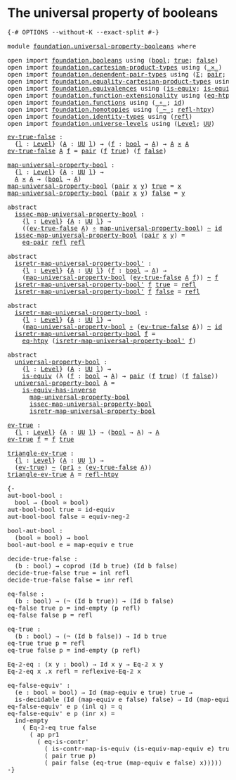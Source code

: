 # The universal property of booleans

<pre class="Agda"><a id="47" class="Symbol">{-#</a> <a id="51" class="Keyword">OPTIONS</a> <a id="59" class="Pragma">--without-K</a> <a id="71" class="Pragma">--exact-split</a> <a id="85" class="Symbol">#-}</a>

<a id="90" class="Keyword">module</a> <a id="97" href="foundation.universal-property-booleans.html" class="Module">foundation.universal-property-booleans</a> <a id="136" class="Keyword">where</a>

<a id="143" class="Keyword">open</a> <a id="148" class="Keyword">import</a> <a id="155" href="foundation.booleans.html" class="Module">foundation.booleans</a> <a id="175" class="Keyword">using</a> <a id="181" class="Symbol">(</a><a id="182" href="foundation.booleans.html#1170" class="Datatype">bool</a><a id="186" class="Symbol">;</a> <a id="188" href="foundation.booleans.html#1194" class="InductiveConstructor">true</a><a id="192" class="Symbol">;</a> <a id="194" href="foundation.booleans.html#1199" class="InductiveConstructor">false</a><a id="199" class="Symbol">)</a>
<a id="201" class="Keyword">open</a> <a id="206" class="Keyword">import</a> <a id="213" href="foundation.cartesian-product-types.html" class="Module">foundation.cartesian-product-types</a> <a id="248" class="Keyword">using</a> <a id="254" class="Symbol">(</a><a id="255" href="foundation-core.cartesian-product-types.html#590" class="Function Operator">_×_</a><a id="258" class="Symbol">)</a>
<a id="260" class="Keyword">open</a> <a id="265" class="Keyword">import</a> <a id="272" href="foundation.dependent-pair-types.html" class="Module">foundation.dependent-pair-types</a> <a id="304" class="Keyword">using</a> <a id="310" class="Symbol">(</a><a id="311" href="foundation-core.dependent-pair-types.html#515" class="Record">Σ</a><a id="312" class="Symbol">;</a> <a id="314" href="foundation-core.dependent-pair-types.html#588" class="InductiveConstructor">pair</a><a id="318" class="Symbol">;</a> <a id="320" href="foundation-core.dependent-pair-types.html#605" class="Field">pr1</a><a id="323" class="Symbol">;</a> <a id="325" href="foundation-core.dependent-pair-types.html#617" class="Field">pr2</a><a id="328" class="Symbol">)</a>
<a id="330" class="Keyword">open</a> <a id="335" class="Keyword">import</a> <a id="342" href="foundation.equality-cartesian-product-types.html" class="Module">foundation.equality-cartesian-product-types</a> <a id="386" class="Keyword">using</a> <a id="392" class="Symbol">(</a><a id="393" href="foundation.equality-cartesian-product-types.html#1267" class="Function">eq-pair</a><a id="400" class="Symbol">)</a>
<a id="402" class="Keyword">open</a> <a id="407" class="Keyword">import</a> <a id="414" href="foundation.equivalences.html" class="Module">foundation.equivalences</a> <a id="438" class="Keyword">using</a> <a id="444" class="Symbol">(</a><a id="445" href="foundation-core.equivalences.html#1556" class="Function">is-equiv</a><a id="453" class="Symbol">;</a> <a id="455" href="foundation-core.equivalences.html#3013" class="Function">is-equiv-has-inverse</a><a id="475" class="Symbol">)</a>
<a id="477" class="Keyword">open</a> <a id="482" class="Keyword">import</a> <a id="489" href="foundation.function-extensionality.html" class="Module">foundation.function-extensionality</a> <a id="524" class="Keyword">using</a> <a id="530" class="Symbol">(</a><a id="531" href="foundation-core.function-extensionality.html#1463" class="Function">eq-htpy</a><a id="538" class="Symbol">)</a>
<a id="540" class="Keyword">open</a> <a id="545" class="Keyword">import</a> <a id="552" href="foundation.functions.html" class="Module">foundation.functions</a> <a id="573" class="Keyword">using</a> <a id="579" class="Symbol">(</a><a id="580" href="foundation-core.functions.html#420" class="Function Operator">_∘_</a><a id="583" class="Symbol">;</a> <a id="585" href="foundation-core.functions.html#322" class="Function">id</a><a id="587" class="Symbol">)</a>
<a id="589" class="Keyword">open</a> <a id="594" class="Keyword">import</a> <a id="601" href="foundation.homotopies.html" class="Module">foundation.homotopies</a> <a id="623" class="Keyword">using</a> <a id="629" class="Symbol">(</a><a id="630" href="foundation-core.homotopies.html#627" class="Function Operator">_~_</a><a id="633" class="Symbol">;</a> <a id="635" href="foundation-core.homotopies.html#741" class="Function">refl-htpy</a><a id="644" class="Symbol">)</a>
<a id="646" class="Keyword">open</a> <a id="651" class="Keyword">import</a> <a id="658" href="foundation.identity-types.html" class="Module">foundation.identity-types</a> <a id="684" class="Keyword">using</a> <a id="690" class="Symbol">(</a><a id="691" href="foundation-core.identity-types.html#1820" class="InductiveConstructor">refl</a><a id="695" class="Symbol">)</a>
<a id="697" class="Keyword">open</a> <a id="702" class="Keyword">import</a> <a id="709" href="foundation.universe-levels.html" class="Module">foundation.universe-levels</a> <a id="736" class="Keyword">using</a> <a id="742" class="Symbol">(</a><a id="743" href="Agda.Primitive.html#597" class="Postulate">Level</a><a id="748" class="Symbol">;</a> <a id="750" href="foundation-core.universe-levels.html#235" class="Primitive">UU</a><a id="752" class="Symbol">)</a>
</pre>
<pre class="Agda"><a id="ev-true-false"></a><a id="767" href="foundation.universal-property-booleans.html#767" class="Function">ev-true-false</a> <a id="781" class="Symbol">:</a>
  <a id="785" class="Symbol">{</a><a id="786" href="foundation.universal-property-booleans.html#786" class="Bound">l</a> <a id="788" class="Symbol">:</a> <a id="790" href="Agda.Primitive.html#597" class="Postulate">Level</a><a id="795" class="Symbol">}</a> <a id="797" class="Symbol">(</a><a id="798" href="foundation.universal-property-booleans.html#798" class="Bound">A</a> <a id="800" class="Symbol">:</a> <a id="802" href="foundation-core.universe-levels.html#235" class="Primitive">UU</a> <a id="805" href="foundation.universal-property-booleans.html#786" class="Bound">l</a><a id="806" class="Symbol">)</a> <a id="808" class="Symbol">→</a> <a id="810" class="Symbol">(</a><a id="811" href="foundation.universal-property-booleans.html#811" class="Bound">f</a> <a id="813" class="Symbol">:</a> <a id="815" href="foundation.booleans.html#1170" class="Datatype">bool</a> <a id="820" class="Symbol">→</a> <a id="822" href="foundation.universal-property-booleans.html#798" class="Bound">A</a><a id="823" class="Symbol">)</a> <a id="825" class="Symbol">→</a> <a id="827" href="foundation.universal-property-booleans.html#798" class="Bound">A</a> <a id="829" href="foundation-core.cartesian-product-types.html#590" class="Function Operator">×</a> <a id="831" href="foundation.universal-property-booleans.html#798" class="Bound">A</a>
<a id="833" href="foundation.universal-property-booleans.html#767" class="Function">ev-true-false</a> <a id="847" href="foundation.universal-property-booleans.html#847" class="Bound">A</a> <a id="849" href="foundation.universal-property-booleans.html#849" class="Bound">f</a> <a id="851" class="Symbol">=</a> <a id="853" href="foundation-core.dependent-pair-types.html#588" class="InductiveConstructor">pair</a> <a id="858" class="Symbol">(</a><a id="859" href="foundation.universal-property-booleans.html#849" class="Bound">f</a> <a id="861" href="foundation.booleans.html#1194" class="InductiveConstructor">true</a><a id="865" class="Symbol">)</a> <a id="867" class="Symbol">(</a><a id="868" href="foundation.universal-property-booleans.html#849" class="Bound">f</a> <a id="870" href="foundation.booleans.html#1199" class="InductiveConstructor">false</a><a id="875" class="Symbol">)</a>

<a id="map-universal-property-bool"></a><a id="878" href="foundation.universal-property-booleans.html#878" class="Function">map-universal-property-bool</a> <a id="906" class="Symbol">:</a>
  <a id="910" class="Symbol">{</a><a id="911" href="foundation.universal-property-booleans.html#911" class="Bound">l</a> <a id="913" class="Symbol">:</a> <a id="915" href="Agda.Primitive.html#597" class="Postulate">Level</a><a id="920" class="Symbol">}</a> <a id="922" class="Symbol">{</a><a id="923" href="foundation.universal-property-booleans.html#923" class="Bound">A</a> <a id="925" class="Symbol">:</a> <a id="927" href="foundation-core.universe-levels.html#235" class="Primitive">UU</a> <a id="930" href="foundation.universal-property-booleans.html#911" class="Bound">l</a><a id="931" class="Symbol">}</a> <a id="933" class="Symbol">→</a>
  <a id="937" href="foundation.universal-property-booleans.html#923" class="Bound">A</a> <a id="939" href="foundation-core.cartesian-product-types.html#590" class="Function Operator">×</a> <a id="941" href="foundation.universal-property-booleans.html#923" class="Bound">A</a> <a id="943" class="Symbol">→</a> <a id="945" class="Symbol">(</a><a id="946" href="foundation.booleans.html#1170" class="Datatype">bool</a> <a id="951" class="Symbol">→</a> <a id="953" href="foundation.universal-property-booleans.html#923" class="Bound">A</a><a id="954" class="Symbol">)</a>
<a id="956" href="foundation.universal-property-booleans.html#878" class="Function">map-universal-property-bool</a> <a id="984" class="Symbol">(</a><a id="985" href="foundation-core.dependent-pair-types.html#588" class="InductiveConstructor">pair</a> <a id="990" href="foundation.universal-property-booleans.html#990" class="Bound">x</a> <a id="992" href="foundation.universal-property-booleans.html#992" class="Bound">y</a><a id="993" class="Symbol">)</a> <a id="995" href="foundation.booleans.html#1194" class="InductiveConstructor">true</a> <a id="1000" class="Symbol">=</a> <a id="1002" href="foundation.universal-property-booleans.html#990" class="Bound">x</a>
<a id="1004" href="foundation.universal-property-booleans.html#878" class="Function">map-universal-property-bool</a> <a id="1032" class="Symbol">(</a><a id="1033" href="foundation-core.dependent-pair-types.html#588" class="InductiveConstructor">pair</a> <a id="1038" href="foundation.universal-property-booleans.html#1038" class="Bound">x</a> <a id="1040" href="foundation.universal-property-booleans.html#1040" class="Bound">y</a><a id="1041" class="Symbol">)</a> <a id="1043" href="foundation.booleans.html#1199" class="InductiveConstructor">false</a> <a id="1049" class="Symbol">=</a> <a id="1051" href="foundation.universal-property-booleans.html#1040" class="Bound">y</a>

<a id="1054" class="Keyword">abstract</a>
  <a id="issec-map-universal-property-bool"></a><a id="1065" href="foundation.universal-property-booleans.html#1065" class="Function">issec-map-universal-property-bool</a> <a id="1099" class="Symbol">:</a>
    <a id="1105" class="Symbol">{</a><a id="1106" href="foundation.universal-property-booleans.html#1106" class="Bound">l</a> <a id="1108" class="Symbol">:</a> <a id="1110" href="Agda.Primitive.html#597" class="Postulate">Level</a><a id="1115" class="Symbol">}</a> <a id="1117" class="Symbol">{</a><a id="1118" href="foundation.universal-property-booleans.html#1118" class="Bound">A</a> <a id="1120" class="Symbol">:</a> <a id="1122" href="foundation-core.universe-levels.html#235" class="Primitive">UU</a> <a id="1125" href="foundation.universal-property-booleans.html#1106" class="Bound">l</a><a id="1126" class="Symbol">}</a> <a id="1128" class="Symbol">→</a>
    <a id="1134" class="Symbol">((</a><a id="1136" href="foundation.universal-property-booleans.html#767" class="Function">ev-true-false</a> <a id="1150" href="foundation.universal-property-booleans.html#1118" class="Bound">A</a><a id="1151" class="Symbol">)</a> <a id="1153" href="foundation-core.functions.html#420" class="Function Operator">∘</a> <a id="1155" href="foundation.universal-property-booleans.html#878" class="Function">map-universal-property-bool</a><a id="1182" class="Symbol">)</a> <a id="1184" href="foundation-core.homotopies.html#627" class="Function Operator">~</a> <a id="1186" href="foundation-core.functions.html#322" class="Function">id</a>
  <a id="1191" href="foundation.universal-property-booleans.html#1065" class="Function">issec-map-universal-property-bool</a> <a id="1225" class="Symbol">(</a><a id="1226" href="foundation-core.dependent-pair-types.html#588" class="InductiveConstructor">pair</a> <a id="1231" href="foundation.universal-property-booleans.html#1231" class="Bound">x</a> <a id="1233" href="foundation.universal-property-booleans.html#1233" class="Bound">y</a><a id="1234" class="Symbol">)</a> <a id="1236" class="Symbol">=</a>
    <a id="1242" href="foundation.equality-cartesian-product-types.html#1267" class="Function">eq-pair</a> <a id="1250" href="foundation-core.identity-types.html#1820" class="InductiveConstructor">refl</a> <a id="1255" href="foundation-core.identity-types.html#1820" class="InductiveConstructor">refl</a>

<a id="1261" class="Keyword">abstract</a>
  <a id="isretr-map-universal-property-bool&#39;"></a><a id="1272" href="foundation.universal-property-booleans.html#1272" class="Function">isretr-map-universal-property-bool&#39;</a> <a id="1308" class="Symbol">:</a>
    <a id="1314" class="Symbol">{</a><a id="1315" href="foundation.universal-property-booleans.html#1315" class="Bound">l</a> <a id="1317" class="Symbol">:</a> <a id="1319" href="Agda.Primitive.html#597" class="Postulate">Level</a><a id="1324" class="Symbol">}</a> <a id="1326" class="Symbol">{</a><a id="1327" href="foundation.universal-property-booleans.html#1327" class="Bound">A</a> <a id="1329" class="Symbol">:</a> <a id="1331" href="foundation-core.universe-levels.html#235" class="Primitive">UU</a> <a id="1334" href="foundation.universal-property-booleans.html#1315" class="Bound">l</a><a id="1335" class="Symbol">}</a> <a id="1337" class="Symbol">(</a><a id="1338" href="foundation.universal-property-booleans.html#1338" class="Bound">f</a> <a id="1340" class="Symbol">:</a> <a id="1342" href="foundation.booleans.html#1170" class="Datatype">bool</a> <a id="1347" class="Symbol">→</a> <a id="1349" href="foundation.universal-property-booleans.html#1327" class="Bound">A</a><a id="1350" class="Symbol">)</a> <a id="1352" class="Symbol">→</a>
    <a id="1358" class="Symbol">(</a><a id="1359" href="foundation.universal-property-booleans.html#878" class="Function">map-universal-property-bool</a> <a id="1387" class="Symbol">(</a><a id="1388" href="foundation.universal-property-booleans.html#767" class="Function">ev-true-false</a> <a id="1402" href="foundation.universal-property-booleans.html#1327" class="Bound">A</a> <a id="1404" href="foundation.universal-property-booleans.html#1338" class="Bound">f</a><a id="1405" class="Symbol">))</a> <a id="1408" href="foundation-core.homotopies.html#627" class="Function Operator">~</a> <a id="1410" href="foundation.universal-property-booleans.html#1338" class="Bound">f</a>
  <a id="1414" href="foundation.universal-property-booleans.html#1272" class="Function">isretr-map-universal-property-bool&#39;</a> <a id="1450" href="foundation.universal-property-booleans.html#1450" class="Bound">f</a> <a id="1452" href="foundation.booleans.html#1194" class="InductiveConstructor">true</a> <a id="1457" class="Symbol">=</a> <a id="1459" href="foundation-core.identity-types.html#1820" class="InductiveConstructor">refl</a>
  <a id="1466" href="foundation.universal-property-booleans.html#1272" class="Function">isretr-map-universal-property-bool&#39;</a> <a id="1502" href="foundation.universal-property-booleans.html#1502" class="Bound">f</a> <a id="1504" href="foundation.booleans.html#1199" class="InductiveConstructor">false</a> <a id="1510" class="Symbol">=</a> <a id="1512" href="foundation-core.identity-types.html#1820" class="InductiveConstructor">refl</a>

<a id="1518" class="Keyword">abstract</a>
  <a id="isretr-map-universal-property-bool"></a><a id="1529" href="foundation.universal-property-booleans.html#1529" class="Function">isretr-map-universal-property-bool</a> <a id="1564" class="Symbol">:</a>
    <a id="1570" class="Symbol">{</a><a id="1571" href="foundation.universal-property-booleans.html#1571" class="Bound">l</a> <a id="1573" class="Symbol">:</a> <a id="1575" href="Agda.Primitive.html#597" class="Postulate">Level</a><a id="1580" class="Symbol">}</a> <a id="1582" class="Symbol">{</a><a id="1583" href="foundation.universal-property-booleans.html#1583" class="Bound">A</a> <a id="1585" class="Symbol">:</a> <a id="1587" href="foundation-core.universe-levels.html#235" class="Primitive">UU</a> <a id="1590" href="foundation.universal-property-booleans.html#1571" class="Bound">l</a><a id="1591" class="Symbol">}</a> <a id="1593" class="Symbol">→</a>
    <a id="1599" class="Symbol">(</a><a id="1600" href="foundation.universal-property-booleans.html#878" class="Function">map-universal-property-bool</a> <a id="1628" href="foundation-core.functions.html#420" class="Function Operator">∘</a> <a id="1630" class="Symbol">(</a><a id="1631" href="foundation.universal-property-booleans.html#767" class="Function">ev-true-false</a> <a id="1645" href="foundation.universal-property-booleans.html#1583" class="Bound">A</a><a id="1646" class="Symbol">))</a> <a id="1649" href="foundation-core.homotopies.html#627" class="Function Operator">~</a> <a id="1651" href="foundation-core.functions.html#322" class="Function">id</a>
  <a id="1656" href="foundation.universal-property-booleans.html#1529" class="Function">isretr-map-universal-property-bool</a> <a id="1691" href="foundation.universal-property-booleans.html#1691" class="Bound">f</a> <a id="1693" class="Symbol">=</a>
    <a id="1699" href="foundation-core.function-extensionality.html#1463" class="Function">eq-htpy</a> <a id="1707" class="Symbol">(</a><a id="1708" href="foundation.universal-property-booleans.html#1272" class="Function">isretr-map-universal-property-bool&#39;</a> <a id="1744" href="foundation.universal-property-booleans.html#1691" class="Bound">f</a><a id="1745" class="Symbol">)</a>

<a id="1748" class="Keyword">abstract</a>
  <a id="universal-property-bool"></a><a id="1759" href="foundation.universal-property-booleans.html#1759" class="Function">universal-property-bool</a> <a id="1783" class="Symbol">:</a>
    <a id="1789" class="Symbol">{</a><a id="1790" href="foundation.universal-property-booleans.html#1790" class="Bound">l</a> <a id="1792" class="Symbol">:</a> <a id="1794" href="Agda.Primitive.html#597" class="Postulate">Level</a><a id="1799" class="Symbol">}</a> <a id="1801" class="Symbol">(</a><a id="1802" href="foundation.universal-property-booleans.html#1802" class="Bound">A</a> <a id="1804" class="Symbol">:</a> <a id="1806" href="foundation-core.universe-levels.html#235" class="Primitive">UU</a> <a id="1809" href="foundation.universal-property-booleans.html#1790" class="Bound">l</a><a id="1810" class="Symbol">)</a> <a id="1812" class="Symbol">→</a>
    <a id="1818" href="foundation-core.equivalences.html#1556" class="Function">is-equiv</a> <a id="1827" class="Symbol">(λ</a> <a id="1830" class="Symbol">(</a><a id="1831" href="foundation.universal-property-booleans.html#1831" class="Bound">f</a> <a id="1833" class="Symbol">:</a> <a id="1835" href="foundation.booleans.html#1170" class="Datatype">bool</a> <a id="1840" class="Symbol">→</a> <a id="1842" href="foundation.universal-property-booleans.html#1802" class="Bound">A</a><a id="1843" class="Symbol">)</a> <a id="1845" class="Symbol">→</a> <a id="1847" href="foundation-core.dependent-pair-types.html#588" class="InductiveConstructor">pair</a> <a id="1852" class="Symbol">(</a><a id="1853" href="foundation.universal-property-booleans.html#1831" class="Bound">f</a> <a id="1855" href="foundation.booleans.html#1194" class="InductiveConstructor">true</a><a id="1859" class="Symbol">)</a> <a id="1861" class="Symbol">(</a><a id="1862" href="foundation.universal-property-booleans.html#1831" class="Bound">f</a> <a id="1864" href="foundation.booleans.html#1199" class="InductiveConstructor">false</a><a id="1869" class="Symbol">))</a>
  <a id="1874" href="foundation.universal-property-booleans.html#1759" class="Function">universal-property-bool</a> <a id="1898" href="foundation.universal-property-booleans.html#1898" class="Bound">A</a> <a id="1900" class="Symbol">=</a>
    <a id="1906" href="foundation-core.equivalences.html#3013" class="Function">is-equiv-has-inverse</a>
      <a id="1933" href="foundation.universal-property-booleans.html#878" class="Function">map-universal-property-bool</a>
      <a id="1967" href="foundation.universal-property-booleans.html#1065" class="Function">issec-map-universal-property-bool</a>
      <a id="2007" href="foundation.universal-property-booleans.html#1529" class="Function">isretr-map-universal-property-bool</a>

<a id="ev-true"></a><a id="2043" href="foundation.universal-property-booleans.html#2043" class="Function">ev-true</a> <a id="2051" class="Symbol">:</a>
  <a id="2055" class="Symbol">{</a><a id="2056" href="foundation.universal-property-booleans.html#2056" class="Bound">l</a> <a id="2058" class="Symbol">:</a> <a id="2060" href="Agda.Primitive.html#597" class="Postulate">Level</a><a id="2065" class="Symbol">}</a> <a id="2067" class="Symbol">{</a><a id="2068" href="foundation.universal-property-booleans.html#2068" class="Bound">A</a> <a id="2070" class="Symbol">:</a> <a id="2072" href="foundation-core.universe-levels.html#235" class="Primitive">UU</a> <a id="2075" href="foundation.universal-property-booleans.html#2056" class="Bound">l</a><a id="2076" class="Symbol">}</a> <a id="2078" class="Symbol">→</a> <a id="2080" class="Symbol">(</a><a id="2081" href="foundation.booleans.html#1170" class="Datatype">bool</a> <a id="2086" class="Symbol">→</a> <a id="2088" href="foundation.universal-property-booleans.html#2068" class="Bound">A</a><a id="2089" class="Symbol">)</a> <a id="2091" class="Symbol">→</a> <a id="2093" href="foundation.universal-property-booleans.html#2068" class="Bound">A</a>
<a id="2095" href="foundation.universal-property-booleans.html#2043" class="Function">ev-true</a> <a id="2103" href="foundation.universal-property-booleans.html#2103" class="Bound">f</a> <a id="2105" class="Symbol">=</a> <a id="2107" href="foundation.universal-property-booleans.html#2103" class="Bound">f</a> <a id="2109" href="foundation.booleans.html#1194" class="InductiveConstructor">true</a>

<a id="triangle-ev-true"></a><a id="2115" href="foundation.universal-property-booleans.html#2115" class="Function">triangle-ev-true</a> <a id="2132" class="Symbol">:</a>
  <a id="2136" class="Symbol">{</a><a id="2137" href="foundation.universal-property-booleans.html#2137" class="Bound">l</a> <a id="2139" class="Symbol">:</a> <a id="2141" href="Agda.Primitive.html#597" class="Postulate">Level</a><a id="2146" class="Symbol">}</a> <a id="2148" class="Symbol">(</a><a id="2149" href="foundation.universal-property-booleans.html#2149" class="Bound">A</a> <a id="2151" class="Symbol">:</a> <a id="2153" href="foundation-core.universe-levels.html#235" class="Primitive">UU</a> <a id="2156" href="foundation.universal-property-booleans.html#2137" class="Bound">l</a><a id="2157" class="Symbol">)</a> <a id="2159" class="Symbol">→</a>
  <a id="2163" class="Symbol">(</a><a id="2164" href="foundation.universal-property-booleans.html#2043" class="Function">ev-true</a><a id="2171" class="Symbol">)</a> <a id="2173" href="foundation-core.homotopies.html#627" class="Function Operator">~</a> <a id="2175" class="Symbol">(</a><a id="2176" href="foundation-core.dependent-pair-types.html#605" class="Field">pr1</a> <a id="2180" href="foundation-core.functions.html#420" class="Function Operator">∘</a> <a id="2182" class="Symbol">(</a><a id="2183" href="foundation.universal-property-booleans.html#767" class="Function">ev-true-false</a> <a id="2197" href="foundation.universal-property-booleans.html#2149" class="Bound">A</a><a id="2198" class="Symbol">))</a>
<a id="2201" href="foundation.universal-property-booleans.html#2115" class="Function">triangle-ev-true</a> <a id="2218" href="foundation.universal-property-booleans.html#2218" class="Bound">A</a> <a id="2220" class="Symbol">=</a> <a id="2222" href="foundation-core.homotopies.html#741" class="Function">refl-htpy</a>

<a id="2233" class="Comment">{-
aut-bool-bool :
  bool → (bool ≃ bool)
aut-bool-bool true = id-equiv
aut-bool-bool false = equiv-neg-𝟚

bool-aut-bool :
  (bool ≃ bool) → bool
bool-aut-bool e = map-equiv e true

decide-true-false :
  (b : bool) → coprod (Id b true) (Id b false)
decide-true-false true = inl refl
decide-true-false false = inr refl

eq-false :
  (b : bool) → (¬ (Id b true)) → (Id b false)
eq-false true p = ind-empty (p refl)
eq-false false p = refl

eq-true :
  (b : bool) → (¬ (Id b false)) → Id b true
eq-true true p = refl
eq-true false p = ind-empty (p refl)

Eq-𝟚-eq : (x y : bool) → Id x y → Eq-𝟚 x y
Eq-𝟚-eq x .x refl = reflexive-Eq-𝟚 x

eq-false-equiv&#39; :
  (e : bool ≃ bool) → Id (map-equiv e true) true →
  is-decidable (Id (map-equiv e false) false) → Id (map-equiv e false) false
eq-false-equiv&#39; e p (inl q) = q
eq-false-equiv&#39; e p (inr x) =
  ind-empty
    ( Eq-𝟚-eq true false
      ( ap pr1
        ( eq-is-contr&#39;
          ( is-contr-map-is-equiv (is-equiv-map-equiv e) true)
          ( pair true p)
          ( pair false (eq-true (map-equiv e false) x)))))
-}</a>
</pre>